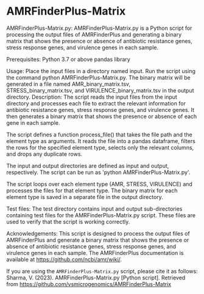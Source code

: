 # AMRFinderPlus-Matrix

AMRFinderPlus-Matrix.py:
AMRFinderPlus-Matrix.py is a Python script for processing the output files of AMRFinderPlus and generating a binary matrix that shows the presence or absence of antibiotic resistance genes, stress response genes, and virulence genes in each sample.

Prerequisites:
Python 3.7 or above
pandas library

Usage:
Place the input files in a directory named input.
Run the script using the command python AMRFinderPlus-Matrix.py.
The binary matrix will be generated in a file named AMR_binary_matrix.tsv, STRESS_binary_matrix.tsv, and VIRULENCE_binary_matrix.tsv in the output directory.
Description:
The script reads the input files from the input directory and processes each file to extract the relevant information for antibiotic resistance genes, stress response genes, and virulence genes. It then generates a binary matrix that shows the presence or absence of each gene in each sample.

The script defines a function process_file() that takes the file path and the element type as arguments. It reads the file into a pandas dataframe, filters the rows for the specified element type, selects only the relevant columns, and drops any duplicate rows.

The input and output directories are defined as input and output, respectively. The script can be run as 'python AMRFinderPlus-Matrix.py'.

The script loops over each element type (AMR, STRESS, VIRULENCE) and processes the files for that element type. The binary matrix for each element type is saved in a separate file in the output directory.

Test files:
The test directory contains input and output sub-directories containing test files for the AMRFinderPlus-Matrix.py script. These files are used to verify that the script is working correctly.

Acknowledgements:
This script is designed to process the output files of AMRFinderPlus and generate a binary matrix that shows the presence or absence of antibiotic resistance genes, stress response genes, and virulence genes in each sample. The AMRFinderPlus documentation is available at https://github.com/ncbi/amr/wiki/.

If you are using the `AMRFinderPlus-Matrix.py` script, please cite it as follows:
Sharma, V. (2023). AMRFinderPlus-Matrix.py [Python script]. Retrieved from https://github.com/vsmicrogenomics/AMRFinderPlus-Matrix


